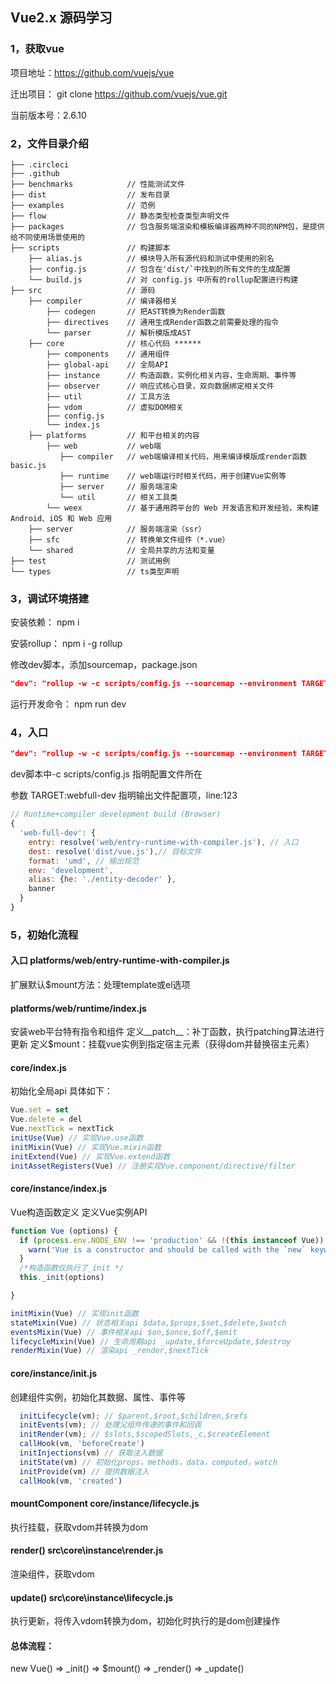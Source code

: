 ## Vue2.x 源码学习

### 1，获取vue 

项目地址：https://github.com/vuejs/vue

迁出项目： git clone https://github.com/vuejs/vue.git

当前版本号：2.6.10

### 2，文件目录介绍

```
├── .circleci
├── .github
├── benchmarks            // 性能测试文件
├── dist                  // 发布目录
├── examples              // 范例
├── flow                  // 静态类型检查类型声明文件
├── packages              // 包含服务端渲染和模板编译器两种不同的NPM包，是提供给不同使用场景使用的
├── scripts               // 构建脚本
    ├── alias.js          // 模块导入所有源代码和测试中使用的别名
    ├── config.js         // 包含在'dist/`中找到的所有文件的生成配置
    └── build.js          // 对 config.js 中所有的rollup配置进行构建
├── src                   // 源码
    ├── compiler          // 编译器相关
        ├── codegen       // 把AST转换为Render函数
        ├── directives    // 通用生成Render函数之前需要处理的指令
        └── parser        // 解析模版成AST
    ├── core              // 核心代码 ******
        ├── components    // 通用组件
        ├── global-api    // 全局API
        ├── instance      // 构造函数，实例化相关内容，生命周期、事件等
        ├── observer      // 响应式核心目录，双向数据绑定相关文件
        ├── util          // 工具方法
        ├── vdom          // 虚拟DOM相关
        ├── config.js
        └── index.js
    ├── platforms         // 和平台相关的内容
        ├── web           // web端
           ├── compiler   // web端编译相关代码，用来编译模版成render函数basic.js
           ├── runtime    // web端运行时相关代码，用于创建Vue实例等
           ├── server     // 服务端渲染
           └── util       // 相关工具类
      	└── weex          // 基于通用跨平台的 Web 开发语言和开发经验，来构建 Android、iOS 和 Web 应用
    ├── server            // 服务端渲染（ssr）				
    ├── sfc               // 转换单文件组件（*.vue）
    └── shared            // 全局共享的方法和变量
├── test                  // 测试用例
└── types                 // ts类型声明
```
### 3，调试环境搭建
安装依赖： npm i

安装rollup： npm i -g rollup

修改dev脚本，添加sourcemap，package.json
```json
"dev": "rollup -w -c scripts/config.js --sourcemap --environment TARGET:web-full-dev",
```
运行开发命令： npm run dev


### 4，入口
```json
"dev": "rollup -w -c scripts/config.js --sourcemap --environment TARGET:web-full-dev",
```
dev脚本中-c scripts/config.js 指明配置文件所在

参数 TARGET:webfull-dev 指明输出文件配置项，line:123
```javascript
// Runtime+compiler development build (Browser) 
{  
  'web-full-dev': {    
    entry: resolve('web/entry-runtime-with-compiler.js'), // 入口    
    dest: resolve('dist/vue.js'),// 目标文件    
    format: 'umd', // 输出规范    
    env: 'development',     
    alias: {he: './entity-decoder' },    
    banner 
  }
}
```

### 5，初始化流程 

#### 入口 platforms/web/entry-runtime-with-compiler.js
扩展默认$mount方法：处理template或el选项   

#### platforms/web/runtime/index.js
安装web平台特有指令和组件 定义__patch__：补丁函数，执行patching算法进行更新
定义$mount：挂载vue实例到指定宿主元素（获得dom并替换宿主元素）   

#### core/index.js
初始化全局api
具体如下：
```javascript
Vue.set = set 
Vue.delete = del 
Vue.nextTick = nextTick 
initUse(Vue) // 实现Vue.use函数 
initMixin(Vue) // 实现Vue.mixin函数 
initExtend(Vue) // 实现Vue.extend函数 
initAssetRegisters(Vue) // 注册实现Vue.component/directive/filter

```

#### core/instance/index.js
Vue构造函数定义 
定义Vue实例API
```javascript
function Vue (options) {
  if (process.env.NODE_ENV !== 'production' && !(this instanceof Vue)) {
    warn('Vue is a constructor and should be called with the `new` keyword')
  }
  /*构造函数仅执行了_init */
  this._init(options)

}

initMixin(Vue) // 实现init函数
stateMixin(Vue) // 状态相关api $data,$props,$set,$delete,$watch
eventsMixin(Vue) // 事件相关api $on,$once,$off,$emit
lifecycleMixin(Vue) // 生命周期api _update,$forceUpdate,$destroy
renderMixin(Vue) // 渲染api _render,$nextTick

```

#### core/instance/init.js
创建组件实例，初始化其数据、属性、事件等
```javascript
  initLifecycle(vm); // $parent,$root,$children,$refs
  initEvents(vm); // 处理父组件传递的事件和回调
  initRender(vm); // $slots,$scopedSlots,_c,$createElement
  callHook(vm, 'beforeCreate')
  initInjections(vm) // 获取注入数据
  initState(vm) // 初始化props，methods，data，computed，watch 
  initProvide(vm) // 提供数据注入 
  callHook(vm, 'created')
```

#### mountComponent core/instance/lifecycle.js
执行挂载，获取vdom并转换为dom  


#### render() src\core\instance\render.js 
渲染组件，获取vdom  


#### update() src\core\instance\lifecycle.js 
执行更新，将传入vdom转换为dom，初始化时执行的是dom创建操作


#### 总体流程：
new Vue() => _init() => $mount() => _render() => _update() 